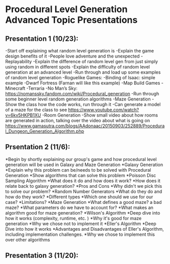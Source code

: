 # Procedural Level Generation Advanced Topic Presentations

## Presentation 1 (10/23):

-Start off explaining what random level generation is
-Explain the game design benefits of it
-People love adventure and the unexpected
-Replayability
-Explain the difference of random level gen from just simply using random in different spots
-Explain the difficulty of random level generation at an advanced level
-Run through and load up some examples of random level generation
-Roguelike Games:
  -Binding of Isaac: simple example
  -Dwarf Fortress (Farnan will like this example)
-Map Build Games
  -Minecraft
  -Terraria
-No Man’s Sky: https://nomanssky.fandom.com/wiki/Procedural_generation
-Run through some beginner level random generation algorithms
-Maze Generation
-Show the class how the code works, run through it
-Can generate a model of a maze for the class to see
https://www.youtube.com/watch?v=6kv5HKPB1XU
-Room Generation
-Show small video about how rooms are generated in action, talking over the video about what is going on
https://www.gamasutra.com/blogs/AAdonaac/20150903/252889/Procedural_Dungeon_Generation_Algorithm.php


## Prsentation 2 (11/6):
*Begin by shortly explaining our group's game and how procedural level generation will be used in Galaxy and Maze Generation 
*Galaxy Generation
  *Explain why this problem can be/needs to be solved with Procedural Generation
  *Show algorithms that can solve this problem
  *Poisson Disc Sampling Algorithm
    *What does it do and how does it work?
    *How does it relate back to galaxy generation?
    *Pros and Cons
    *Why didn't we pick this to solve our problem?
  *Random Number Generators
    *What do they do and how do they work?
    *Different types
    *Which one should we use for our case?
    *Limitations?
*Maze Generation
  *What defines a good maze? a bad maze?
  *What parameters do we have to account for?
  *What makes an algorithm good for maze generation?
  *Wilson's Algorithm
    *Deep dive into how it works (complexity, runtime, etc. )
    *Why it's good for maze generation
    *Why we chose not to implement it
  *Eller's Algorithm
    *Deep Dive into how it works
    *Advantages and Disadvantages of Eller's Algorithm, including implementation challenges.
    *Why we chose to implement this over other algorithms 

## Presentation 3 (11/20):
